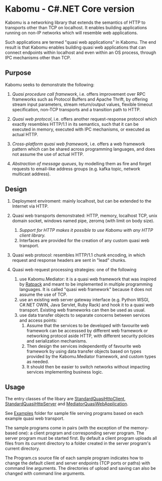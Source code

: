 # Kabomu - C#.NET Core version

Kabomu is a networking library that extends the semantics of HTTP to transports other than TCP on localhost. It enables building applications running on non-IP networks which will resemble web applications.

Such applications are termed "quasi web applications" in Kabomu. The end result is that Kabomu enables building quasi web applications that can connect endpoints within localhost and even within an OS process, through IPC mechanisms other than TCP.

## Purpose

Kabomu seeks to demonstrate the following:

1. *Quasi procedure call framework*, i.e. offers improvement over RPC frameworks such as Protocol Buffers and Apache Thrift, by offering stream input parameters, stream return/output values, flexible timeout specification, non-TCP transports and a transition path to HTTP.

2. *Quasi web protocol*, i.e. offers another request-response protocol which exactly resembles HTTP/1.1 in its semantics, such that it can be executed in memory, executed with IPC mechanisms, or executed as actual HTTP.

3. *Cross-platform quasi web framework*, i.e. offers a web framework pattern which can be shared across programming languages, and does not assume the use of actual HTTP.

4. *Abstraction of message queues*, by modelling them as fire and forget requests to email-like address groups (e.g. kafka topic, network multicast address).


## Design

1. Deployment enviroment: mainly localhost, but can be extended to the Internet via HTTP.

1. Quasi web transports demonstrated: HTTP, memory, localhost TCP, unix domain socket, windows named pipe, zeromq (with limit on body size).
   1. *Support for HTTP makes it possible to use Kabomu with any HTTP client library.*
   2. Interfaces are provided for the creation of any custom quasi web transport.

3. Quasi web protocol: resembles HTTP/1.1 chunk encoding, in which request and response headers are sent in "lead" chunks.

3. Quasi web request processing strategies: one of the following
   1. use Kabomu.Mediator: it is a quasi web framework that was inspired by [Ratpack](https://ratpack.io/) and meant to be implemented in multiple programming languages. It is called "quasi web framework" because it does not assume the use of TCP.
   2. use an existing web server gateway interface (e.g. Python WSGI, C#.NET OWIN, Java Servlet, Ruby Rack) and hook it to a quasi web transport. Existing web frameworks can then be used as usual.
   3. use data transfer objects to separate concerns between services and access points:
       1. Assume that the services to be developed with favourite web framework can be accesssed by different web framework or networking protocol aside HTTP, with different security policies and serialization mechanisms.
       2. Then design the services independently of favourite web framework by using data transfer objects based on types provided by the Kabomu.Mediator framework, and custom types as needed.
       3. It should then be easier to switch networks without impacting services implementing business logic.


## Usage

The entry classes of the libary are [StandardQuasiHttpClient](https://github.com/aaronicsubstances/cskabomu/tree/main/src/Kabomu/QuasiHttp/Client/StandardQuasiHttpClient.cs), [StandardQuasiHttpServer](https://github.com/aaronicsubstances/cskabomu/tree/main/src/Kabomu/QuasiHttp/Server/StandardQuasiHttpServer.cs) and [MediatorQuasiWebApplication](https://github.com/aaronicsubstances/cskabomu/tree/main/src/Kabomu/Mediator/MediatorQuasiWebApplication.cs).

See [Examples](https://github.com/aaronicsubstances/cskabomu/tree/main/examples) folder for sample file serving programs based on each example quasi web transport.

The sample programs come in pairs (with the exception of the memory-based one):  a client program and corresponding server program. The server program must be started first. By default a client program uploads all files from its current directory to a folder created in the server program's current directory.

The Program.cs source file of each sample program indicates how to change the default client and server endpoints (TCP ports or paths) with command line arguments. The directories of upload and saving can also be changed with command line arguments.
